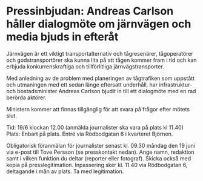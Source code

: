 # Pressinbjudan: Andreas Carlson håller dialogmöte om järnvägen och media bjuds in efteråt

Järnvägen är ett viktigt transportalternativ och tågresenärer, tågoperatörer och godstransportörer ska kunna lita på att tågen kommer fram i tid och kan erbjuda konkurrenskraftiga och tillförlitliga järnvägstransporter.

Med anledning av de problem med planeringen av tågtrafiken som uppstått och utmaningen med ett sedan länge eftersatt underhåll, har infrastruktur- och bostadsminister Andreas Carlson bjudit in till ett dialogmöte med en rad berörda aktörer.

Ministern kommer att finnas tillgänglig för att svara på frågor efter mötets slut.

Tid: 19/6 klockan 12.00 (anmälda journalister ska vara på plats kl 11.40)
Plats: Enbart på plats. Entré via Rödbodgatan 6 i kvarteret Björnen.

Obligatorisk föranmälan för journalister senast kl. 09.30 måndag den 19 juni via e-post till Tove Persson (se presskontakt nedan). Ange namn, redaktion samt i vilken funktion du deltar (reporter eller fotograf). Skicka också med kopia på presslegitimation. Inpassering sker kl. 11.40 via Rödbodgatan 6, deltagande i mån av plats. Ta med legitimation.
